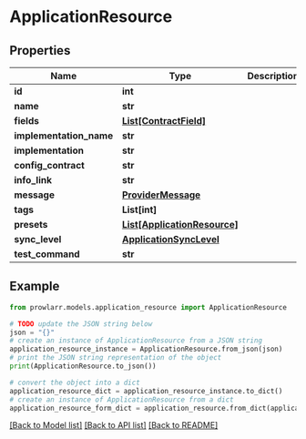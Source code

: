 # ApplicationResource


## Properties

Name | Type | Description | Notes
------------ | ------------- | ------------- | -------------
**id** | **int** |  | [optional] 
**name** | **str** |  | [optional] 
**fields** | [**List[ContractField]**](ContractField.md) |  | [optional] 
**implementation_name** | **str** |  | [optional] 
**implementation** | **str** |  | [optional] 
**config_contract** | **str** |  | [optional] 
**info_link** | **str** |  | [optional] 
**message** | [**ProviderMessage**](ProviderMessage.md) |  | [optional] 
**tags** | **List[int]** |  | [optional] 
**presets** | [**List[ApplicationResource]**](ApplicationResource.md) |  | [optional] 
**sync_level** | [**ApplicationSyncLevel**](ApplicationSyncLevel.md) |  | [optional] 
**test_command** | **str** |  | [optional] 

## Example

```python
from prowlarr.models.application_resource import ApplicationResource

# TODO update the JSON string below
json = "{}"
# create an instance of ApplicationResource from a JSON string
application_resource_instance = ApplicationResource.from_json(json)
# print the JSON string representation of the object
print(ApplicationResource.to_json())

# convert the object into a dict
application_resource_dict = application_resource_instance.to_dict()
# create an instance of ApplicationResource from a dict
application_resource_form_dict = application_resource.from_dict(application_resource_dict)
```
[[Back to Model list]](../README.md#documentation-for-models) [[Back to API list]](../README.md#documentation-for-api-endpoints) [[Back to README]](../README.md)


